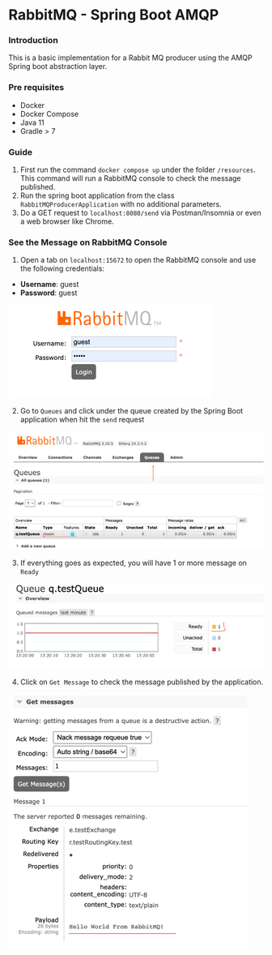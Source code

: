 
# RabbitMQ - Spring Boot AMQP

### Introduction

This is a basic implementation for a Rabbit MQ producer using the AMQP Spring boot abstraction layer.

### Pre requisites
- Docker
- Docker Compose
- Java 11
- Gradle > 7

### Guide

1. First run the command `docker compose up` under the folder `/resources`. This command will run a RabbitMQ console to check the message published.
2. Run the spring boot application from the class `RabbitMQProducerApplication` with no additional parameters.
3. Do a GET request to `localhost:8080/send` via Postman/Insomnia or even a web browser like Chrome.

### See the Message on RabbitMQ Console

1. Open a tab on `localhost:15672` to open the RabbitMQ console and use the following credentials:
- **Username**: guest
- **Password**: guest

![img.png](img.png)

2. Go to `Queues` and click under the queue created by the Spring Boot application when hit the `send` request

![img_1.png](img_1.png)

3. If everything goes as expected, you will have 1 or more message on `Ready`

![img_2.png](img_2.png)

4. Click on `Get Message` to check the message published by the application.

![img_3.png](img_3.png)


